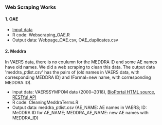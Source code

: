 ### Web Scraping Works
#### 1. OAE
- [Input data](http://sparql.hegroup.org/sparql?default-graph-uri=&query=%23To+find+all+OAE+terms+with+mapped+MEDDRA+ID%0D%0A%0D%0APREFIX+obo-term%3A+%3Chttp%3A%2F%2Fpurl.obolibrary.org%2Fobo%2F%3E%0D%0ASELECT+DISTINCT+%3Fx+%3Flabel+%3Fmeddra%0D%0Afrom+%3Chttp%3A%2F%2Fpurl.obolibrary.org%2Fobo%2Fmerged%2FOAE%3E%0D%0AWHERE%0D%0A%7B%0D%0A%3Fx+rdfs%3Alabel++%3Flabel.%0D%0A%3Fx+obo-term%3AOAE_0004334+%3Fmeddra.%0D%0A%7D%0D%0A&format=text%2Fhtml&timeout=0&debug=on)
- R code: Webscraping_OAE.R
- Output data: Webpage_OAE.csv, OAE_duplicates.csv

#### 2. Meddra
In VAERS data, there is no coulumn for the MEDDRA ID and some AE names have old names. We did a web scraping to clean this data. The output data 'meddra_ptlist.csv' has the pairs of (old names in VAERS data, with corresponding MEDDRA ID) and (Formal=new name, with corresponding MEDDRA ID).
- Input data: VAERSSYMPOM data (2000~2018), [BioPortal HTML source](http://bioportal.bioontology.org/ontologies/MEDDRA/?p=classes&conceptid=root), [RESTful API](http://data.bioontology.org/documentation#nav_home)
- R code: CleaningMeddraTerms.R
- Output data: meddra_ptlist.csv (AE_NAME: AE names in VAERS; ID: MeDDRA ID for AE_NAME; MEDDRA_AE_NAME: new AE names with MEDDRA_ID)

